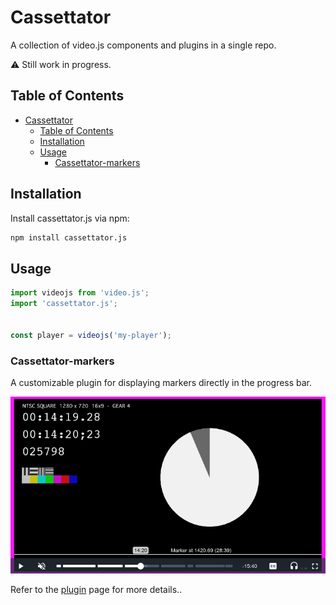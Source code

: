 # Cassettator

A collection of video.js components and plugins in a single repo.

⚠️ Still work in progress.

## Table of Contents

- [Cassettator](#cassettator)
  - [Table of Contents](#table-of-contents)
  - [Installation](#installation)
  - [Usage](#usage)
    - [Cassettator-markers](#cassettator-markers)

## Installation

Install cassettator.js via npm:

```bash
npm install cassettator.js
```

## Usage

```javascript
import videojs from 'video.js';
import 'cassettator.js';


const player = videojs('my-player');
```

### Cassettator-markers

A customizable plugin for displaying markers directly in the progress bar.

![Screenshot of the video.js cassettator-markers plugin](docs/images/cassettator-markers.png)

Refer to the [plugin](docs/cassettator-markers.md) page for more details..
